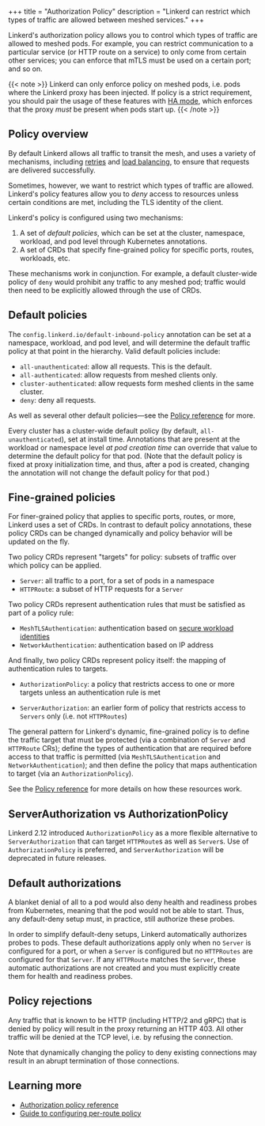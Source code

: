 +++
title = "Authorization Policy"
description = "Linkerd can restrict which types of traffic are allowed between meshed services."
+++

Linkerd's authorization policy allows you to control which types of
traffic are allowed to meshed pods. For example, you can restrict communication
to a particular service (or HTTP route on a service) to only come from certain
other services; you can enforce that mTLS must be used on a certain port; and so
on.

{{< note >}}
Linkerd can only enforce policy on meshed pods, i.e. pods where the Linkerd
proxy has been injected. If policy is a strict requirement, you should pair the
usage of these features with [HA mode](../ha/), which enforces that the proxy
*must* be present when pods start up.
{{< /note >}}

## Policy overview

By default Linkerd allows all traffic to transit the mesh, and uses a variety
of mechanisms, including [retries](../retries-and-timeouts/) and [load
balancing](../load-balancing/), to ensure that requests are delivered
successfully.

Sometimes, however, we want to restrict which types of traffic are allowed.
Linkerd's policy features allow you to *deny* access to resources unless certain
conditions are met, including the TLS identity of the client.

Linkerd's policy is configured using two mechanisms:

1. A set of _default policies_, which can be set at the cluster,
   namespace, workload, and pod level through Kubernetes annotations.
2. A set of CRDs that specify fine-grained policy for specific ports, routes,
   workloads, etc.

These mechanisms work in conjunction. For example, a default cluster-wide policy
of `deny` would prohibit any traffic to any meshed pod; traffic would then need
to be explicitly allowed through the use of CRDs.

## Default policies

The `config.linkerd.io/default-inbound-policy` annotation can be set at a
namespace, workload, and pod level, and will determine the default traffic
policy at that point in the hierarchy. Valid default policies include:

- `all-unauthenticated`: allow all requests. This is the default.
- `all-authenticated`: allow requests from meshed clients only.
- `cluster-authenticated`: allow requests form meshed clients in the same
  cluster.
- `deny`: deny all requests.

As well as several other default policies—see the [Policy
reference](../../reference/authorization-policy/) for more.

Every cluster has a cluster-wide default policy (by default,
`all-unauthenticated`), set at install time. Annotations that are present at the
workload or namespace level *at pod creation time* can override that value to
determine the default policy for that pod. (Note that the default policy is fixed
at proxy initialization time, and thus, after a pod is created, changing the
annotation will not change the default policy for that pod.)

## Fine-grained policies

For finer-grained policy that applies to specific ports, routes, or more,
Linkerd uses a set of CRDs.  In contrast to default policy annotations, these
policy CRDs can be changed dynamically and policy behavior will be updated on
the fly.

Two policy CRDs represent "targets" for policy: subsets of traffic over which
policy can be applied.

- `Server`: all traffic to a port, for a set of pods in a namespace
- `HTTPRoute`: a subset of HTTP requests for a `Server`

Two policy CRDs represent authentication rules that must be satisfied as part of
a policy rule:

- `MeshTLSAuthentication`: authentication based on [secure workload
  identities](../automatic-mtls/)
- `NetworkAuthentication`: authentication based on IP address

And finally, two policy CRDs represent policy itself: the mapping of
authentication rules to targets.

- `AuthorizationPolicy`: a policy that restricts access to one or more targets
  unless an authentication rule is met

- `ServerAuthorization`: an earlier form of policy that restricts access to
  `Servers` only (i.e. not `HTTPRoutes`)

The general pattern for Linkerd's dynamic, fine-grained policy is to define the
traffic target that must be protected (via a combination of `Server` and
`HTTPRoute` CRs); define the types of authentication that are required before
access to that traffic is permitted (via `MeshTLSAuthentication` and
`NetworkAuthentication`); and then define the policy that maps authentication to
target (via an `AuthorizationPolicy`).

See the [Policy reference](../../reference/authorization-policy/) for more
details on how these resources work.

## ServerAuthorization vs AuthorizationPolicy

Linkerd 2.12 introduced `AuthorizationPolicy` as a more flexible alternative to
`ServerAuthorization` that can target `HTTPRoute`s as well as `Server`s. Use of
`AuthorizationPolicy` is preferred, and `ServerAuthorization` will be deprecated
in future releases.

## Default authorizations

A blanket denial of all to a pod would also deny health and readiness probes
from Kubernetes, meaning that the pod would not be able to start. Thus, any
default-deny setup must, in practice, still authorize these probes.

In order to simplify default-deny setups, Linkerd automatically authorizes
probes to pods. These default authorizations apply only when no `Server` is
configured for a port, or when a `Server` is configured but no `HTTPRoutes` are
configured for that `Server`. If any `HTTPRoute` matches the `Server`, these
automatic authorizations are not created and you must explicitly create them for
health and readiness probes.

## Policy rejections

Any traffic that is known to be HTTP (including HTTP/2 and gRPC) that is denied
by policy will result in the proxy returning an HTTP 403. All other traffic will
be denied at the TCP level, i.e. by refusing the connection.

Note that dynamically changing the policy to deny existing connections may
result in an abrupt termination of those connections.

## Learning more

- [Authorization policy reference](../../reference/authorization-policy/)
- [Guide to configuring per-route policy](../../tasks/configuring-per-route-policy/)
